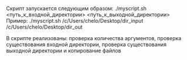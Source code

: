 Скрипт запускается следующим образом:
./myscript.sh <путь_к_входной_директории> <путь_к_выходной_директории>
Пример: ./myscript.sh /c/Users/chelo/Desktop/dir_input /c/Users/chelo/Desktop/dir_out

В скрипте реализованы: проверка количества аргументов, проверка существования входной директории, проверка существования выходной директории и копирование файлов
